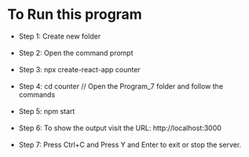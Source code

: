 <h1>To Run this program</h1>

<ul>
    <li>Step 1: Create new folder</li><br>
    <li>Step 2: Open the command prompt</li><br>
    <li>Step 3: npx create-react-app counter</li><br>
    <li>Step 4: cd counter // Open the Program_7 folder and follow the commands</li><br>
    <li>Step 5: npm start</li><br>
    <li>Step 6: To show the output visit the URL: <a>http://localhost:3000</a></li><br>
    <li>Step 7: Press Ctrl+C and Press Y and Enter to exit or stop the server.</li><br>
</ul>